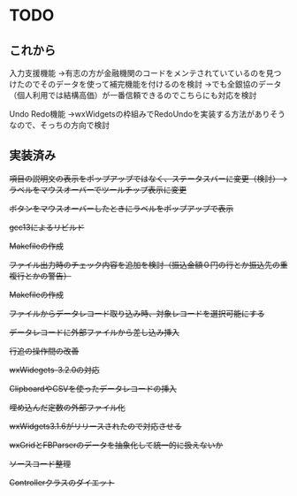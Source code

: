 # TODO

## これから

入力支援機能
→有志の方が金融機関のコードをメンテされていているのを見つけたのでそのデータを使って補完機能を付けるのを検討
→でも全銀協のデータ（個人利用では結構高価）が一番信頼できるのでこちらにも対応を検討

Undo Redo機能
→wxWidgetsの枠組みでRedoUndoを実装する方法がありそうなので、そっちの方向で検討

## 実装済み

~~項目の説明文の表示をポップアップではなく、ステータスバーに変更（検討）→ラベルをマウスオーバーでツールチップ表示に変更~~

~~ボタンをマウスオーバーしたときにラベルをポップアップで表示~~

~~gcc13によるリビルド~~

~~Makefileの作成~~

~~ファイル出力時のチェック内容を追加を検討（振込金額０円の行とか振込先の重複行とかの警告）~~

~~Makefileの作成~~

~~ファイルからデータレコード取り込み時、対象レコードを選択可能にする~~

~~データレコードに外部ファイルから差し込み挿入~~

~~行追の操作間の改善~~

~~wxWidegets-3.2.0の対応~~

~~ClipboardやCSVを使ったデータレコードの挿入~~

~~埋め込んだ定数の外部ファイル化~~

~~wxWidgets3.1.6がリリースされたので対応させる~~

~~wxGridとFBParserのデータを抽象化して統一的に扱えないか~~

~~ソースコード整理~~

~~Controllerクラスのダイエット~~


